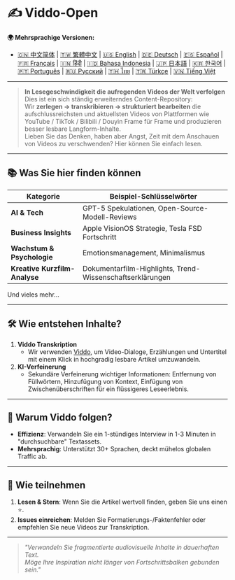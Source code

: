 # ✍️ Viddo-Open

**🌍 Mehrsprachige Versionen:**
- [🇨🇳 中文简体](../README.md) | [🇹🇼 繁體中文](README.zh-TW.md) | [🇺🇸 English](README.en.md) | [🇩🇪 Deutsch](README.de.md) | [🇪🇸 Español](README.es.md) | [🇫🇷 Français](README.fr.md) | [🇮🇳 हिंदी](README.hi.md) | [🇮🇩 Bahasa Indonesia](README.id.md) | [🇯🇵 日本語](README.ja.md) | [🇰🇷 한국어](README.ko.md) | [🇵🇹 Português](README.pt.md) | [🇷🇺 Русский](README.ru.md) | [🇹🇭 ไทย](README.th.md) | [🇹🇷 Türkçe](README.tr.md) | [🇻🇳 Tiếng Việt](README.vi.md)

---

> **In Lesegeschwindigkeit die aufregenden Videos der Welt verfolgen**  
> Dies ist ein sich ständig erweiterndes Content-Repository:  
> Wir **zerlegen → transkribieren → strukturiert bearbeiten** die aufschlussreichsten und aktuellsten Videos von Plattformen wie YouTube / TikTok / Bilibili / Douyin Frame für Frame und produzieren besser lesbare Langform-Inhalte.  
> Lieben Sie das Denken, haben aber Angst, Zeit mit dem Anschauen von Videos zu verschwenden? Hier können Sie einfach lesen.

---

## 📚 Was Sie hier finden können
| Kategorie | Beispiel-Schlüsselwörter | 
| ---- | ---------- | 
| **AI & Tech** | GPT-5 Spekulationen, Open-Source-Modell-Reviews | 
| **Business Insights** | Apple VisionOS Strategie, Tesla FSD Fortschritt | 
| **Wachstum & Psychologie** | Emotionsmanagement, Minimalismus | 
| **Kreative Kurzfilm-Analyse** | Dokumentarfilm-Highlights, Trend-Wissenschaftserklärungen | 

Und vieles mehr...

---

## 🛠️ Wie entstehen Inhalte?
1. **Viddo Transkription**  
   - Wir verwenden [Viddo](https://viddo.pro), um Video-Dialoge, Erzählungen und Untertitel mit einem Klick in hochgradig lesbare Artikel umzuwandeln.  
2. **KI-Verfeinerung**  
   - Sekundäre Verfeinerung wichtiger Informationen: Entfernung von Füllwörtern, Hinzufügung von Kontext, Einfügung von Zwischenüberschriften für ein flüssigeres Leseerlebnis.  

---

## 🚀 Warum Viddo folgen?
- **Effizienz**: Verwandeln Sie ein 1-stündiges Interview in 1-3 Minuten in "durchsuchbare" Textassets.  
- **Mehrsprachig**: Unterstützt 30+ Sprachen, deckt mühelos globalen Traffic ab.  

---

## 🤝 Wie teilnehmen
1. **Lesen & Stern**: Wenn Sie die Artikel wertvoll finden, geben Sie uns einen ⭐.  
2. **Issues einreichen**: Melden Sie Formatierungs-/Faktenfehler oder empfehlen Sie neue Videos zur Transkription.  

---

> _"Verwandeln Sie fragmentierte audiovisuelle Inhalte in dauerhaften Text.  
>  Möge Ihre Inspiration nicht länger von Fortschrittsbalken gebunden sein."_ 